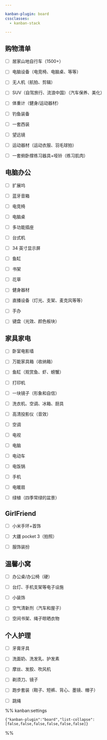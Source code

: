 ```yaml
---

kanban-plugin: board
cssclasses:
  - kanban-stack

---
```


## 购物清单

- [ ] 居家山地自行车（1500+）
- [ ] 电脑设备（电竞椅、电脑桌、等等）
- [ ] 无人机（航拍、剪辑）
- [ ] SUV（自驾旅行、流浪中国）（汽车保养、美化）
- [ ] 体重计（健身/运动器材）
- [ ] 钓鱼装备
- [ ] 一套西装
- [ ] 望远镜
- [ ] 运动器材（运动衣服、羽毛球拍）
- [ ] 一套俯卧撑练习器具+哑铃（练习肌肉）


## 电脑办公

- [ ] 扩展坞
- [ ] 蓝牙音箱
- [ ] 电竞椅
- [ ] 电脑桌
- [ ] 多功能插座
- [ ] 台式机
- [ ] 34 英寸显示屏
- [ ] 鱼缸
- [ ] 书架
- [ ] 花草
- [ ] 健身器材
- [ ] 直播设备（灯光、支架、麦克风等等）
- [ ] 手办
- [ ] 键盘（光效、颜色板块）


## 家具家电

- [ ] 卧室电影墙
- [ ] 万能家具箱（收纳箱）
- [ ] 鱼缸（观赏鱼、虾、螃蟹）
- [ ] 打印机
- [ ] 一块镜子（形象和自信）
- [ ] 洗衣机、空调、冰箱、厨具
- [ ] 高清投影仪（音效）
- [ ] 空调
- [ ] 电视
- [ ] 电脑
- [ ] 电动车
- [ ] 电饭锅
- [ ] 手机
- [ ] 电暖扇
- [ ] 绿植（四季常绿的盆景）


## GirlFriend

- [ ] 小米手环+首饰
- [ ] 大疆 pocket 3（拍照）
- [ ] 服饰装扮


## 温馨小窝

- [ ] 办公桌/办公椅（硬）
- [ ] 台灯、手机支架等电子设施
- [ ] 小装饰
- [ ] 空气清新剂（汽车和屋子）
- [ ] 空间书架、绳子晾晒衣物


## 个人护理

- [ ] 牙膏牙具
- [ ] 洗面奶、洗发乳、护发素
- [ ] 摩丝、发胶、吹风机
- [ ] 剃须刀、镜子
- [ ] 跑步套装（鞋子、短裤、背心、墨镜、帽子）
- [ ] 跳绳




%% kanban:settings
```
{"kanban-plugin":"board","list-collapse":[false,false,false,false,false,false]}
```
%%